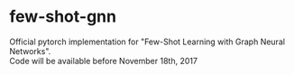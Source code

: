 # few-shot-gnn
Official pytorch implementation for "Few-Shot Learning with Graph Neural Networks".  
Code will be available before November 18th, 2017
